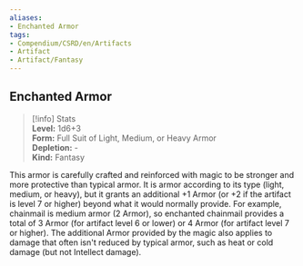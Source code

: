 ```yaml
---
aliases:
- Enchanted Armor
tags:
- Compendium/CSRD/en/Artifacts
- Artifact
- Artifact/Fantasy
---
```


  
## Enchanted Armor  
>[!info] Stats  
> **Level:** 1d6+3  
> **Form:** Full Suit of Light, Medium, or Heavy Armor  
> **Depletion:** -  
> **Kind:** Fantasy
  
This armor is carefully crafted and reinforced with magic to be stronger and more protective than typical armor. It is armor according to its type (light, medium, or heavy), but it grants an additional +1 Armor (or +2 if the artifact is level 7 or higher) beyond what it would normally provide. For example, chainmail is medium armor (2 Armor), so enchanted chainmail provides a total of 3 Armor (for artifact level 6 or lower) or 4 Armor (for artifact level 7 or higher). The additional Armor provided by the magic also applies to damage that often isn't reduced by typical armor, such as heat or cold damage (but not Intellect damage).